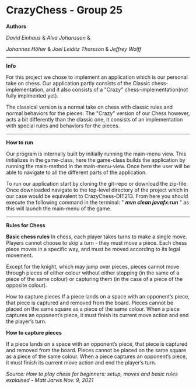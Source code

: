 # CrazyChess - Group 25
**Authors**

_David Einhaus_ &
_Alva Johansson_ &

_Johannes Höher_ &
_Joel Leiditz Thorsson_ &
_Jeffrey Wolff_





--------
**Info**

For this project we chose to implement an application which is our personal take on chess. Our application partly consists of the Classic chess-implementation, and it also consists of a "Crazy" chess-implementation(not fully implmented yet).

The classical version is a normal take on chess with classic rules and normal behaviors for the pieces.
The "Crazy" version of our Chess however, acts a bit differently than the classic one, it consists of an implementation with special rules and behaviors for the pieces.





-----
**How to run**

Our program is internally built by initially running the main-menu view. This initializes in the game-class, here the game-class builds the application by running the main-method in the main-menu-view. Once here the user will be able to navigate to all the different parts of the application.

To run our application start by cloning the git-repo or download the zip-file. Once downloaded navigate to the top-level directory of the project which in our case would be equivalent to CrazyChess-DIT213. 
From here you should execute the following command in the terminal: " _**mvn clean javafx:run**_ "
as this will launch the main-menu of the game. 


----
**Rules for Chess**




**Basic chess rules**
In chess, each player takes turns to make a single move. Players cannot choose to skip a turn - they must move a piece. Each chess piece moves in a specific way, and must be moved according to its legal movement.

Except for the knight, which may jump over pieces, pieces cannot move through pieces of either colour without either stopping (in the same of a piece of the same colour) or capturing them (in the case of a piece of the opposite colour).

How to capture pieces
If a piece lands on a space with an opponent’s piece, that piece is captured and removed from the board. Pieces cannot be placed on the same square as a piece of the same colour. When a piece captures an opponent’s piece, it must finish its current move action and end the player’s turn.





**How to capture pieces**

If a piece lands on a space with an opponent’s piece, that piece is captured and removed from the board. Pieces cannot be placed on the same square as a piece of the same colour. When a piece captures an opponent’s piece, it must finish its current move action and end the player’s turn.








_Source: How to play chess for beginners: setup, moves and basic rules explained - Matt Jarvis Nov. 9, 2021_
